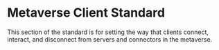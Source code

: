 # Metaverse Client Standard
This section of the standard is for setting the way that clients connect, interact, and disconnect from servers and connectors in the metaverse.
